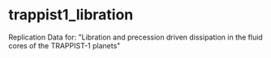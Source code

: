 # trappist1_libration
Replication Data for: "Libration and precession driven dissipation in the fluid cores of the TRAPPIST-1 planets"
